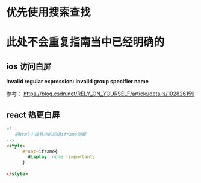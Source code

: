 # 优先使用搜索查找

# 此处不会重复指南当中已经明确的

## ios 访问白屏

**Invalid regular expression: invalid group specifier name**

参考： https://blog.csdn.net/RELY_ON_YOURSELF/article/details/102826159

## react 热更白屏

``` html
<!--
   把html中根节点的同级iframe隐藏
-->
<style>
      #root~iframe{
        display: none !important;
      }
   
</style>
```
